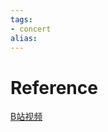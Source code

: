 ```yaml
---
tags:
- concert
alias:
---
```



# Reference
[B站视频](https://www.bilibili.com/video/BV1Z4411A7Ye/?spm_id_from=333.337.search-card.all.click&vd_source=423f0682172aa43f36e66caadf6472bb) 
